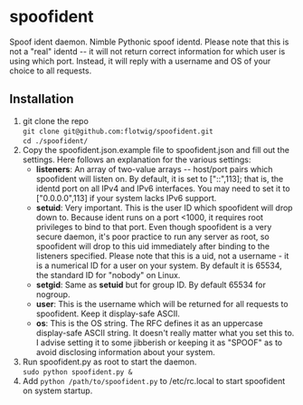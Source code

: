 spoofident
==========

Spoof ident daemon. Nimble Pythonic spoof identd. Please note that this is not a "real" identd -- it will not return correct information for which user is using which port. Instead, it will reply with a username and OS of your choice to all requests.

## Installation
1. git clone the repo  
	`git clone git@github.com:flotwig/spoofident.git`  
	`cd ./spoofident/`
2. Copy the spoofident.json.example file to spoofident.json and fill out the settings. Here follows an explanation for the various settings:  
	* **listeners**: An array of two-value arrays -- host/port pairs which spoofident will listen on. By default, it is set to ["::",113]; that is, the identd port on all IPv4 and IPv6 interfaces. You may need to set it to ["0.0.0.0",113] if your system lacks IPv6 support.
	* **setuid**: Very important. This is the user ID which spoofident will drop down to. Because ident runs on a port <1000, it requires root privileges to bind to that port. Even though spoofident is a very secure daemon, it's poor practice to run any server as root, so spoofident will drop to this uid immediately after binding to the listeners specified. Please note that this is a uid, not a username - it is a numerical ID for a user on your system. By default it is 65534, the standard ID for "nobody" on Linux.
	* **setgid**: Same as **setuid** but for group ID. By default 65534 for nogroup.
	* **user**: This is the username which will be returned for all requests to spoofident. Keep it display-safe ASCII.
	* **os**: This is the OS string. The RFC defines it as an uppercase display-safe ASCII string. It doesn't really matter what you set this to. I advise setting it to some jibberish or keeping it as "SPOOF" as to avoid disclosing information about your system.
3. Run spoofident.py as root to start the daemon.  
	`sudo python spoofident.py &`
4. Add `python /path/to/spoofident.py` to /etc/rc.local to start spoofident on system startup.
